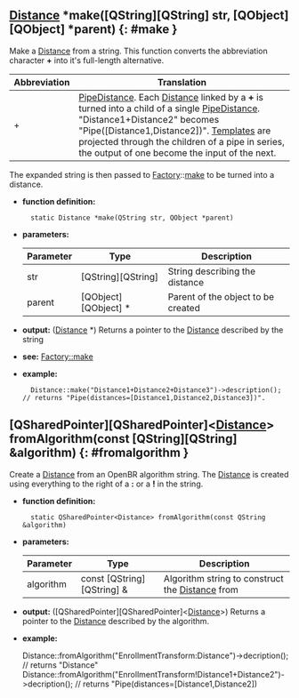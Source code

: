 ## [Distance](distance.md) \*make([QString][QString] str, [QObject][QObject] \*parent) {: #make }

Make a [Distance](distance.md) from a string. This function converts the abbreviation character **+** into it's full-length alternative.

Abbreviation | Translation
--- | ---
\+ | [PipeDistance](../../../plugin_docs/distance.md#pipedistance). Each [Distance](distance.md) linked by a **+** is turned into a child of a single [PipeDistance](../../../plugin_docs/distance.md#pipedistance). "Distance1+Distance2" becomes "Pipe([Distance1,Distance2])". [Templates](../template/template.md) are projected through the children of a pipe in series, the output of one become the input of the next.

The expanded string is then passed to [Factory](../factory/factory.md)::[make](../factory/statics.md#make) to be turned into a distance.

* **function definition:**

        static Distance *make(QString str, QObject *parent)

* **parameters:**

    Parameter | Type | Description
    --- | --- | ---
    str | [QString][QString] | String describing the distance
    parent | [QObject][QObject] \* | Parent of the object to be created

* **output:** ([Distance](distance.md) \*) Returns a pointer to the [Distance](distance.md) described by the string
* **see:** [Factory::make](../factory/statics.md#make)
* **example:**

        Distance::make("Distance1+Distance2+Distance3")->description(); // returns "Pipe(distances=[Distance1,Distance2,Distance3])".

## [QSharedPointer][QSharedPointer]&lt;[Distance](distance.md)&gt; fromAlgorithm(const [QString][QString] &algorithm) {: #fromalgorithm }

Create a [Distance](distance.md) from an OpenBR algorithm string. The [Distance](distance.md) is created using everything to the right of a **:** or a **!** in the string.

* **function definition:**

        static QSharedPointer<Distance> fromAlgorithm(const QString &algorithm)

* **parameters:**

    Parameter | Type | Description
    --- | --- | ---
    algorithm | const [QString][QString] & | Algorithm string to construct the [Distance](distance.md) from

* **output:** ([QSharedPointer][QSharedPointer]&lt;[Distance](distance.md)&gt;) Returns a pointer to the [Distance](distance.md) described by the algorithm.
* **example:**

    Distance::fromAlgorithm("EnrollmentTransform:Distance")->decription(); // returns "Distance"
    Distance::fromAlgorithm("EnrollmentTransform!Distance1+Distance2")->decription(); // returns "Pipe(distances=[Distance1,Distance2])
